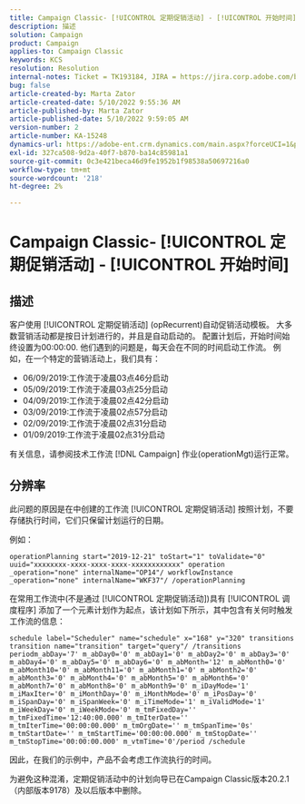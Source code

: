 ```yaml
---
title: Campaign Classic- [!UICONTROL 定期促销活动] - [!UICONTROL 开始时间]
description: 描述
solution: Campaign
product: Campaign
applies-to: Campaign Classic
keywords: KCS
resolution: Resolution
internal-notes: Ticket = TK193184, JIRA = https://jira.corp.adobe.com/browse/NEO-18567
bug: false
article-created-by: Marta Zator
article-created-date: 5/10/2022 9:55:36 AM
article-published-by: Marta Zator
article-published-date: 5/10/2022 9:59:05 AM
version-number: 2
article-number: KA-15248
dynamics-url: https://adobe-ent.crm.dynamics.com/main.aspx?forceUCI=1&pagetype=entityrecord&etn=knowledgearticle&id=c8207854-47d0-ec11-a7b5-00224809c101
exl-id: 327ca508-9d2a-40f7-b870-ba14c85981a1
source-git-commit: 0c3e421beca46d9fe1952b1f98538a50697216a0
workflow-type: tm+mt
source-wordcount: '218'
ht-degree: 2%

---
```


# Campaign Classic- [!UICONTROL 定期促销活动] - [!UICONTROL 开始时间]

## 描述


客户使用 [!UICONTROL 定期促销活动] (opRecurrent)自动促销活动模板。 大多数营销活动都是按日计划进行的，并且是自动启动的。 配置计划后，开始时间始终设置为00:00:00. 他们遇到的问题是，每天会在不同的时间启动工作流。
例如，在一个特定的营销活动上，我们具有：

- 06/09/2019:工作流于凌晨03点46分启动
- 05/09/2019:工作流于凌晨03点25分启动
- 04/09/2019:工作流于凌晨02点42分启动
- 03/09/2019:工作流于凌晨02点57分启动
- 02/09/2019:工作流于凌晨02点31分启动
- 01/09/2019:工作流于凌晨02点31分启动


有关信息，请参阅技术工作流 [!DNL Campaign] 作业(operationMgt)运行正常。


## 分辨率


此问题的原因是在中创建的工作流 [!UICONTROL 定期促销活动] 按照计划，不要存储执行时间，它们只保留计划运行的日期。

例如：

`operationPlanning start="2019-12-21" toStart="1" toValidate="0" uuid="xxxxxxxx-xxxx-xxxx-xxxx-xxxxxxxxxxxx" operation _operation="none" internalName="OP14"/ workflowInstance _operation="none" internalName="WKF37"/ /operationPlanning`

在常用工作流中(不是通过 [!UICONTROL 定期促销活动])具有 [!UICONTROL 调度程序] 添加了一个元素计划作为起点，该计划如下所示，其中包含有关何时触发工作流的信息：

`schedule label="Scheduler" name="schedule" x="168" y="320" transitions transition name="transition" target="query"/ /transitions periodm_abDay='7' m_abDay0='0' m_abDay1='0' m_abDay2='0' m_abDay3='0' m_abDay4='0' m_abDay5='0' m_abDay6='0' m_abMonth='12' m_abMonth0='0' m_abMonth10='0' m_abMonth11='0' m_abMonth1='0' m_abMonth2='0' m_abMonth3='0' m_abMonth4='0' m_abMonth5='0' m_abMonth6='0' m_abMonth7='0' m_abMonth8='0' m_abMonth9='0' m_iDayMode='1' m_iMaxIter='0' m_iMonthDay='0' m_iMonthMode='0' m_iPosDay='0' m_iSpanDay='0' m_iSpanWeek='0' m_iTimeMode='1' m_iValidMode='1' m_iWeekDay='0' m_iWeekMode='0' m_tmFixedDay='' m_tmFixedTime='12:40:00.000' m_tmIterDate='' m_tmIterTime='00:00:00.000' m_tmOrgDate='' m_tmSpanTime='0s' m_tmStartDate='' m_tmStartTime='00:00:00.000' m_tmStopDate='' m_tmStopTime='00:00:00.000' m_vtmTime='0'/period /schedule`

因此，在我们的示例中，产品不会考虑工作流执行的时间。

为避免这种混淆，定期促销活动中的计划向导已在Campaign Classic版本20.2.1（内部版本9178）及以后版本中删除。
